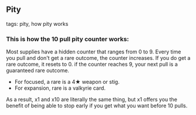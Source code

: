 ## Pity
tags: pity, how pity works

### This is how the 10 pull pity counter works:
Most supplies have a hidden counter that ranges from 0 to 9. Every time you pull and don't get a rare outcome, the counter increases. If you do get a rare outcome, it resets to 0. if the counter reaches 9, your next pull is a guaranteed rare outcome.

- For focused, a rare is a 4★ weapon or stig.
- For expansion, rare is a valkyrie card.

As a result, x1 and x10 are literally the same thing, but x1 offers you the benefit of being able to stop early if you get what you want before 10 pulls.